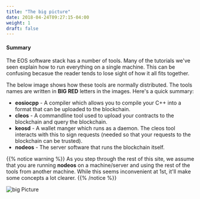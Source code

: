 ```yaml
---
title: "The big picture"
date: 2018-04-24T09:27:15-04:00
weight: 1
draft: false
---
```


#### Summary

The EOS software stack has a number of tools. Many of the tutorials we've seen explain how to run everything on a single machine. This can be confusing becasue the reader tends to lose sight of how it all fits together. 

The below image shows how these tools are normally distributed. The tools names are written in **BIG RED** letters in the images. Here's a quick summary:

* **eosiocpp** - A compiler which allows you to compile your C++ into a format that can be uploaded to the blockchain. 
* **cleos** - A commandline tool used to upload your contracts to the blockchain and query the blockchain. 
* **keosd** - A wallet manger which runs as a daemon. The cleos tool interacts with this to sign requests (needed so that your requests to the blockchain can be trusted). 
* **nodeos** - The server software that runs the blockchain itself.

{{% notice warning %}}
As you step through the rest of this site, we assume that you are running **nodeos** on a machine/server and using the rest of the tools from another machine. While this seems inconvenient at 1st, it'll make some concepts a lot clearer. 
{{% /notice %}}

![big Picture](images/BigPicture.jpeg)


